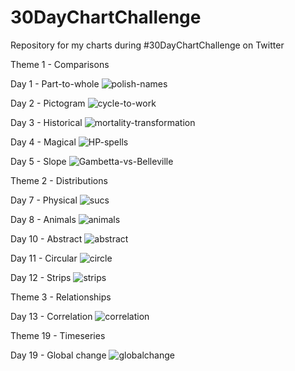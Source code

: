 # 30DayChartChallenge

Repository for my charts during #30DayChartChallenge on Twitter

Theme 1 - Comparisons

Day 1 - Part-to-whole
![polish-names](https://github.com/RL31/30DayChartChallenge/blob/7fe0408031680655d7a3e66272a9930205361d2a/img/part_to_whole.jpeg)

Day 2 - Pictogram
![cycle-to-work](https://github.com/RL31/30DayChartChallenge/blob/7fe0408031680655d7a3e66272a9930205361d2a/img/pictogram.jpeg)

Day 3 - Historical
![mortality-transformation](https://github.com/RL31/30DayChartChallenge/blob/7fe0408031680655d7a3e66272a9930205361d2a/img/historical.jpeg)

Day 4 - Magical
![HP-spells](https://github.com/RL31/30DayChartChallenge/blob/7fe0408031680655d7a3e66272a9930205361d2a/img/magical.jpeg)

Day 5 - Slope
![Gambetta-vs-Belleville](https://github.com/RL31/30DayChartChallenge/blob/7fe0408031680655d7a3e66272a9930205361d2a/img/slope.gif)

Theme 2 - Distributions

Day 7 - Physical
![sucs](https://github.com/RL31/30DayChartChallenge/blob/d5d711b07040e61dedacb6ce7e402f4516e3fd78/img/physical.png)

Day 8 - Animals
![animals](https://github.com/RL31/30DayChartChallenge/blob/3fd1f124f6b533d22e87c083154ecc8f18f1a573/img/animals.jpg)

Day 10 - Abstract
![abstract](https://github.com/RL31/30DayChartChallenge/blob/756dd38af76fc823f9e312e0667d59d7e3d776a7/img/abstract.jpg)

Day 11 - Circular
![circle](https://github.com/RL31/30DayChartChallenge/blob/79166399cc6a5b6c2011e9f9fc7bedecb1efadff/img/sismogramme.gif)

Day 12 - Strips
![strips](https://github.com/RL31/30DayChartChallenge/blob/effc7524eb28c3e0e9b2f31ea3ddc103da696673/img/strips.jpg)

Theme 3 - Relationships

Day 13 - Correlation
![correlation]()

Theme 19 - Timeseries

Day 19 - Global change
![globalchange]()